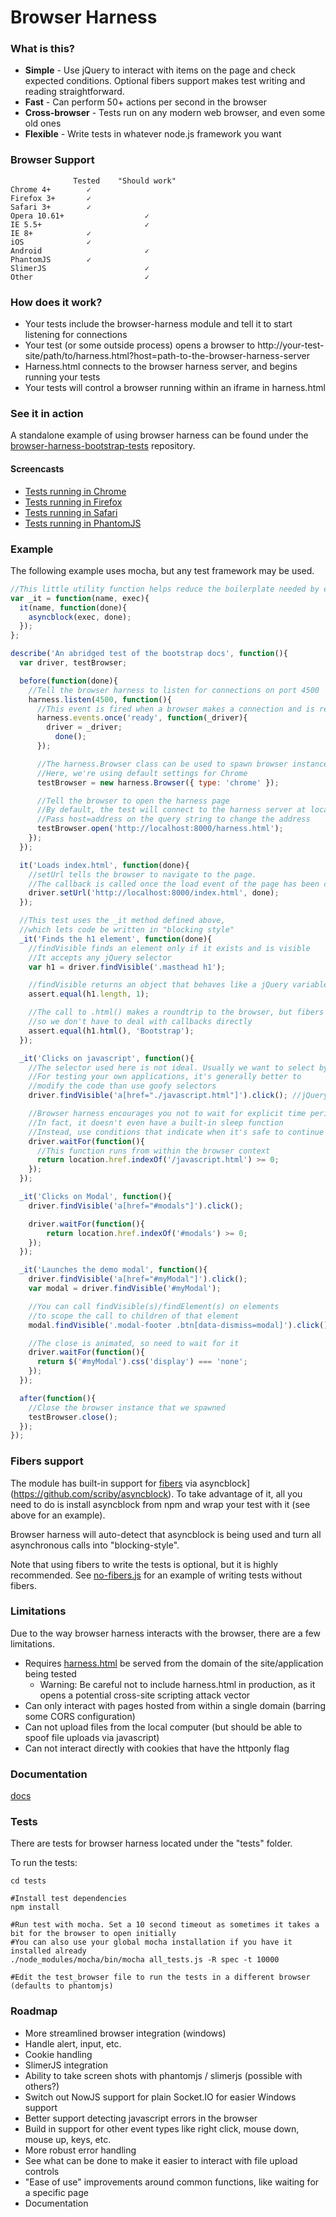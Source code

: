 Browser Harness
===============

### What is this?

* **Simple** - Use jQuery to interact with items on the page and check expected conditions. Optional fibers support makes test writing and reading straightforward.
* **Fast** - Can perform 50+ actions per second in the browser
* **Cross-browser** - Tests run on any modern web browser, and even some old ones
* **Flexible** - Write tests in whatever node.js framework you want

### Browser Support

```
              Tested    "Should work"
Chrome 4+        ✓
Firefox 3+       ✓
Safari 3+        ✓
Opera 10.61+                  ✓
IE 5.5+                       ✓
IE 8+            ✓
iOS              ✓
Android                       ✓
PhantomJS        ✓
SlimerJS                      ✓
Other                         ✓
```

### How does it work?

* Your tests include the browser-harness module and tell it to start listening for connections
* Your test (or some outside process) opens a browser to http://your-test-site/path/to/harness.html?host=path-to-the-browser-harness-server
* Harness.html connects to the browser harness server, and begins running your tests
* Your tests will control a browser running within an iframe in harness.html

### See it in action

A standalone example of using browser harness can be found under the [browser-harness-bootstrap-tests](https://github.com/scriby/browser-harness-bootstrap-tests) repository.

#### Screencasts

* [Tests running in Chrome](http://screencast.com/t/0TaRAmUD)
* [Tests running in Firefox](http://screencast.com/t/n6hxBjMhsh)
* [Tests running in Safari](http://screencast.com/t/3HmnMfMC)
* [Tests running in PhantomJS](http://screencast.com/t/Wd4q5kSPsT)

### Example

The following example uses mocha, but any test framework may be used.

```javascript
//This little utility function helps reduce the boilerplate needed by each test
var _it = function(name, exec){
  it(name, function(done){
    asyncblock(exec, done);
  });
};

describe('An abridged test of the bootstrap docs', function(){
  var driver, testBrowser;

  before(function(done){
    //Tell the browser harness to listen for connections on port 4500
    harness.listen(4500, function(){
      //This event is fired when a browser makes a connection and is ready
      harness.events.once('ready', function(_driver){
        driver = _driver;
          done();
      });

      //The harness.Browser class can be used to spawn browser instances
      //Here, we're using default settings for Chrome
      testBrowser = new harness.Browser({ type: 'chrome' });

      //Tell the browser to open the harness page
      //By default, the test will connect to the harness server at localhost:4500
      //Pass host=address on the query string to change the address
      testBrowser.open('http://localhost:8000/harness.html');
    });
  });

  it('Loads index.html', function(done){
    //setUrl tells the browser to navigate to the page.
    //The callback is called once the load event of the page has been called
    driver.setUrl('http://localhost:8000/index.html', done);
  });

  //This test uses the _it method defined above,
  //which lets code be written in "blocking style"
  _it('Finds the h1 element', function(done){
    //findVisible finds an element only if it exists and is visible
    //It accepts any jQuery selector
    var h1 = driver.findVisible('.masthead h1');

    //findVisible returns an object that behaves like a jQuery variable
    assert.equal(h1.length, 1);

    //The call to .html() makes a roundtrip to the browser, but fibers makes it
    //so we don't have to deal with callbacks directly
    assert.equal(h1.html(), 'Bootstrap');
  });

  _it('Clicks on javascript', function(){
    //The selector used here is not ideal. Usually we want to select by an id or class
    //For testing your own applications, it's generally better to
    //modify the code than use goofy selectors
    driver.findVisible('a[href="./javascript.html"]').click(); //jQuery chaining works

    //Browser harness encourages you not to wait for explicit time periods.
    //In fact, it doesn't even have a built-in sleep function
    //Instead, use conditions that indicate when it's safe to continue test execution
    driver.waitFor(function(){
      //This function runs from within the browser context
      return location.href.indexOf('/javascript.html') >= 0;
    });
  });

  _it('Clicks on Modal', function(){
    driver.findVisible('a[href="#modals"]').click();

    driver.waitFor(function(){
        return location.href.indexOf('#modals') >= 0;
    });
  });

  _it('Launches the demo modal', function(){
    driver.findVisible('a[href="#myModal"]').click();
    var modal = driver.findVisible('#myModal');

    //You can call findVisible(s)/findElement(s) on elements
    //to scope the call to children of that element
    modal.findVisible('.modal-footer .btn[data-dismiss=modal]').click();

    //The close is animated, so need to wait for it
    driver.waitFor(function(){
      return $('#myModal').css('display') === 'none';
    });
  });

  after(function(){
    //Close the browser instance that we spawned
    testBrowser.close();
  });
});
```

### Fibers support

The module has built-in support for [fibers](https://github.com/laverdet/node-fibers) via asyncblock](https://github.com/scriby/asyncblock).
To take advantage of it, all you need to do is install asyncblock from npm and wrap your test with it (see above for an example).

Browser harness will auto-detect that asyncblock is being used and turn all asynchronous calls into "blocking-style".

Note that using fibers to write the tests is optional, but it is highly recommended. See [no-fibers.js](https://github.com/scriby/browser-harness/blob/master/tests/test/no-fibers.js) for an example of writing tests without fibers.

### Limitations

Due to the way browser harness interacts with the browser, there are a few limitations.

* Requires [harness.html](https://github.com/scriby/browser-harness/blob/master/client/harness.html) be served from the domain of the site/application being tested
    * Warning: Be careful not to include harness.html in production, as it opens a potential cross-site scripting attack vector
* Can only interact with pages hosted from within a single domain (barring some CORS configuration)
* Can not upload files from the local computer (but should be able to spoof file uploads via javascript)
* Can not interact directly with cookies that have the httponly flag

### Documentation

[docs](https://github.com/scriby/browser-harness/tree/master/docs)

### Tests

There are tests for browser harness located under the "tests" folder.

To run the tests:

```
cd tests

#Install test dependencies
npm install

#Run test with mocha. Set a 10 second timeout as sometimes it takes a bit for the browser to open initially
#You can also use your global mocha installation if you have it installed already
./node_modules/mocha/bin/mocha all_tests.js -R spec -t 10000

#Edit the test_browser file to run the tests in a different browser (defaults to phantomjs)
```

### Roadmap


* More streamlined browser integration (windows)
* Handle alert, input, etc.
* Cookie handling
* SlimerJS integration
* Ability to take screen shots with phantomjs / slimerjs (possible with others?)
* Switch out NowJS support for plain Socket.IO for easier Windows support
* Better support detecting javascript errors in the browser
* Build in support for other event types like right click, mouse down, mouse up, keys, etc.
* More robust error handling
* See what can be done to make it easier to interact with file upload controls
* "Ease of use" improvements around common functions, like waiting for a specific page
* Documentation